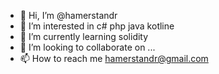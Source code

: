 - 👋 Hi, I’m @hamerstandr
- 👀 I’m interested in c# php java kotline
- 🌱 I’m currently learning solidity
- 💞️ I’m looking to collaborate on ...
- 📫 How to reach me hamerstandr@gmail.com

<!---
hamerstandr/hamerstandr is a ✨ special ✨ repository because its `README.md` (this file) appears on your GitHub profile.
You can click the Preview link to take a look at your changes.
--->

